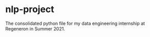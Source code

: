 # nlp-project
The consolidated python file for my data engineering internship at Regeneron in Summer 2021.
